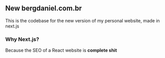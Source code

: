 ## New bergdaniel.com.br

This is the codebase for the new version of my personal website, made in next.js

### Why Next.js?
Because the SEO of a React website is **complete shit**